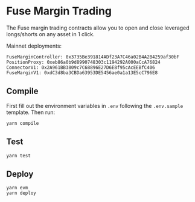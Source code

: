 # Fuse Margin Trading

The Fuse margin trading contracts allow you to open and close leveraged longs/shorts on any asset in 1 click.

Mainnet deployments:

```
FuseMarginController: 0x3735Be391814ADf23A7C46a02B4A2B4259af30bF
PositionProxy: 0xeb86a0b9d8990748303c1194292A000aCcA76824
ConnectorV1: 0x2A961BB3809c7C68896E27D6E8f95cAcEEBfC406
FuseMarginV1: 0xdC3d8ba3CBDa63953DE5456ae0a1a13E5cC796E8
```

## Compile

First fill out the environment variables in `.env` following the `.env.sample` template. Then run:

```
yarn compile
```

## Test

```
yarn test
```

## Deploy

```
yarn evm
yarn deploy
```
